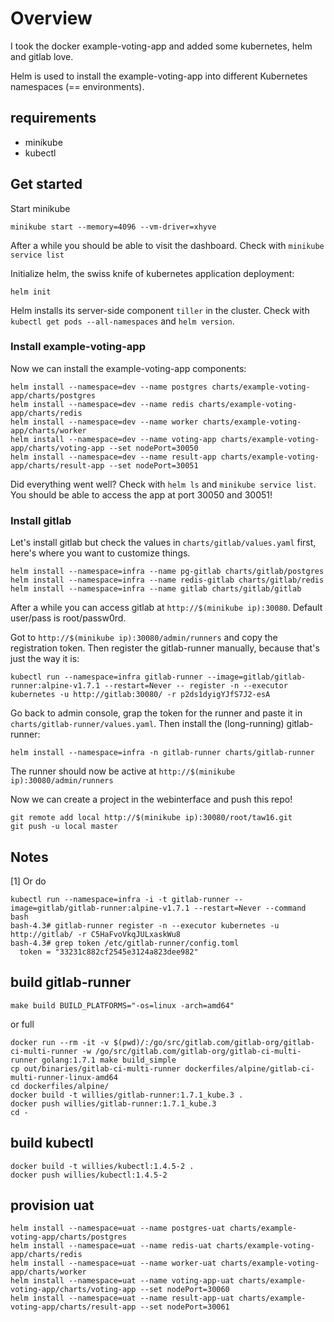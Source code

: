 
# Overview
I took the docker example-voting-app and added some kubernetes, helm and gitlab love.

Helm is used to install the example-voting-app into different Kubernetes namespaces (== environments).

## requirements
- minikube
- kubectl

## Get started
Start minikube

```
minikube start --memory=4096 --vm-driver=xhyve
```
After a while you should be able to visit the dashboard. Check with `minikube service list`

Initialize helm, the swiss knife of kubernetes application deployment:
```
helm init
```
Helm installs its server-side component `tiller` in the cluster. Check with `kubectl get pods --all-namespaces` and `helm version`.

### Install example-voting-app
Now we can install the example-voting-app components:
```
helm install --namespace=dev --name postgres charts/example-voting-app/charts/postgres
helm install --namespace=dev --name redis charts/example-voting-app/charts/redis
helm install --namespace=dev --name worker charts/example-voting-app/charts/worker
helm install --namespace=dev --name voting-app charts/example-voting-app/charts/voting-app --set nodePort=30050
helm install --namespace=dev --name result-app charts/example-voting-app/charts/result-app --set nodePort=30051
```
Did everything went well? Check with `helm ls` and `minikube service list`.
You should be able to access the app at port 30050 and 30051!

### Install gitlab
Let's install gitlab but check the values in `charts/gitlab/values.yaml` first, here's where you want to customize things.
```
helm install --namespace=infra --name pg-gitlab charts/gitlab/postgres
helm install --namespace=infra --name redis-gitlab charts/gitlab/redis
helm install --namespace=infra --name gitlab charts/gitlab/gitlab
```
After a while you can access gitlab at `http://$(minikube ip):30080`. Default user/pass is root/passw0rd.

Got to `http://$(minikube ip):30080/admin/runners` and copy the registration token. Then register the gitlab-runner manually, because that's just the way it is:
```
kubectl run --namespace=infra gitlab-runner --image=gitlab/gitlab-runner:alpine-v1.7.1 --restart=Never -- register -n --executor kubernetes -u http://gitlab:30080/ -r p2ds1dyigYJfS7J2-esA
```
Go back to admin console, grap the token for the runner and paste it in `charts/gitlab-runner/values.yaml`. Then install the (long-running) gitlab-runner:
```
helm install --namespace=infra -n gitlab-runner charts/gitlab-runner
```
The runner should now be active at `http://$(minikube ip):30080/admin/runners`

Now we can create a project in the webinterface and push this repo!
```
git remote add local http://$(minikube ip):30080/root/taw16.git
git push -u local master
```

## Notes
[1] Or do
```
kubectl run --namespace=infra -i -t gitlab-runner --image=gitlab/gitlab-runner:alpine-v1.7.1 --restart=Never --command bash
bash-4.3# gitlab-runner register -n --executor kubernetes -u http://gitlab/ -r C5HaFvoVkqJULxaskWu8
bash-4.3# grep token /etc/gitlab-runner/config.toml
  token = "33231c882cf2545e3124a823dee982"
```

## build gitlab-runner
```
make build BUILD_PLATFORMS="-os=linux -arch=amd64"
```
or full
```
docker run --rm -it -v $(pwd)/:/go/src/gitlab.com/gitlab-org/gitlab-ci-multi-runner -w /go/src/gitlab.com/gitlab-org/gitlab-ci-multi-runner golang:1.7.1 make build_simple
cp out/binaries/gitlab-ci-multi-runner dockerfiles/alpine/gitlab-ci-multi-runner-linux-amd64
cd dockerfiles/alpine/
docker build -t willies/gitlab-runner:1.7.1_kube.3 .
docker push willies/gitlab-runner:1.7.1_kube.3
cd -
```

## build kubectl
```
docker build -t willies/kubectl:1.4.5-2 .
docker push willies/kubectl:1.4.5-2
```

## provision uat
```
helm install --namespace=uat --name postgres-uat charts/example-voting-app/charts/postgres
helm install --namespace=uat --name redis-uat charts/example-voting-app/charts/redis
helm install --namespace=uat --name worker-uat charts/example-voting-app/charts/worker
helm install --namespace=uat --name voting-app-uat charts/example-voting-app/charts/voting-app --set nodePort=30060
helm install --namespace=uat --name result-app-uat charts/example-voting-app/charts/result-app --set nodePort=30061
```
